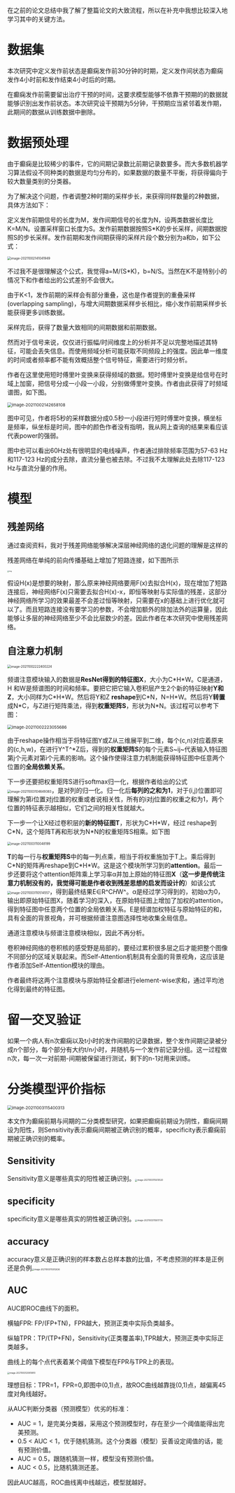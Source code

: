 在之前的论文总结中我了解了整篇论文的大致流程，所以在补充中我想比较深入地学习其中的关键方法。

# 数据集

本次研究中定义发作前状态是癫痫发作前30分钟的时期，定义发作间状态为癫痫发作4小时前和发作结束4小时后的时期。

在癫痫发作前需要留出治疗干预的时间，这要求模型能够不依靠干预期的的数据就能够识别出发作前状态。本次研究设干预期为5分钟，干预期应当紧邻着发作期，此期间的数据从训练数据中删除。

# 数据预处理

由于癫痫是比较稀少的事件，它的间期记录数比前期记录数要多。而大多数机器学习算法假设不同种类的数据是均匀分布的，如果数据的数量不平衡，将获得偏向于较大数量类别的分类器。

为了解决这个问题，作者调整2种时期的采样步长，来获得同样数量的2种数据，具体方法如下：

定义发作前期信号的长度为M，发作间期信号的长度为N，设两类数据长度比K=M/N。设置采样窗口长度为S。发作前期数据按照S*K的步长采样，间期数据按照S的步长采样。发作前期和发作间期获得的采样片段个数分别为a和b，如下公式：

<img src="https://raw.githubusercontent.com/SNIKCHS/MDImage/main/img/image-20211002141041949.png" alt="image-20211002141041949" style="zoom:50%;" />

不过我不是很理解这个公式，我觉得a=M/(S*K)，b=N/S。当然在K不是特别小的情况下和作者给出的公式差别不会很大。

由于K<1，发作前期的采样会有部分重叠，这也是作者提到的重叠采样(overlapping sampling)，与增大间期数据采样步长相比，缩小发作前期采样步长能获得更多训练数据。

采样完后，获得了数量大致相同的间期数据和前期数据。

然而对于信号来说，仅仅进行振幅/时间维度上的分析并不足以完整地描述其特征，可能会丢失信息。而使用频域分析可能获取不同频段上的强度。因此单一维度的时间或者频率都不能有效概括整个信号特征，需要进行时频分析。

作者在这里使用短时傅里叶变换来获得频域的数据。短时傅里叶变换是给信号在时域上加窗，把信号分成一小段一小段，分别做傅里叶变换。作者由此获得了时频域谱图，如下图。

<img src="https://raw.githubusercontent.com/SNIKCHS/MDImage/main/img/image-20211002142658108.png" alt="image-20211002142658108" style="zoom: 67%;" />

图中可见，作者将5秒的采样数据分成0.5秒一小段进行短时傅里叶变换，横坐标是频率，纵坐标是时间，图中的颜色作者没有指明，我从网上查询的结果来看应该代表power的强弱。

图中也可以看出60Hz处有很明显的电线噪声，作者通过排除频率范围为57-63 Hz和117-123 Hz的成分去除，直流分量也被去除。不过我不太理解此处去除117-123 Hz与直流分量的作用。

# 模型

## 残差网络

通过查阅资料，我对于残差网络能够解决深层神经网络的退化问题的理解是这样的

残差网络在单纯的前向传播基础上增加了短路连接，如下图所示

<img src="https://gimg2.baidu.com/image_search/src=http%3A%2F%2Fpic2.zhimg.com%2Fv2-e870eeaa15333fdda25e11e84b45a5df_1200x500.jpg&refer=http%3A%2F%2Fpic2.zhimg.com&app=2002&size=f9999,10000&q=a80&n=0&g=0n&fmt=jpeg?sec=1635769988&t=ca9a6582240549614e2e9df89cd57f65" alt="img" style="zoom: 25%;" />

假设H(x)是想要的映射，那么原来神经网络要用F(x)去拟合H(x)，现在增加了短路连接后，神经网络F(x)只需要去拟合H(x)-x，即恒等映射与实际值的残差，这部分神经网络所学习的效果最差不会差过恒等映射，只需要在x的基础上进行优化就可以了。而且短路连接没有要学习的参数，不会增加额外的除加法外的运算量，因此能够让多层的神经网络至少不会比层数少的差。因此作者在本次研究中使用残差网络。

## 自注意力机制

<img src="https://raw.githubusercontent.com/SNIKCHS/MDImage/main/img/image-20211002222400224.png" alt="image-20211002222400224" style="zoom:50%;" />

频谱注意模块输入的数据是**ResNet得到的特征图X**，大小为C\*H\*W。C是通道，H 和W是频谱图的时间和频率。要把它把它输入卷积层产生2个新的特征映射**Y和Z**，大小同样为C\*H\*W。然后将Y和Z **reshape**到C\*N，N=H*W。然后将Y**转置**成N\*C，与Z进行矩阵乘法，得到**权重矩阵S**，形状为N\*N。该过程可以参考下图：

<img src="https://raw.githubusercontent.com/SNIKCHS/MDImage/main/img/image-20211002223055686.png" alt="image-20211002223055686" style="zoom: 67%;" />

由于reshape操作相当于将特征图Y或Z从三维展平到二维，每个(c,n)对应着原来的(c,h,w)，在进行Y^T^*Z后，得到的**权重矩阵S**的每个元素S~ij~代表输入特征图第j个元素对第i个元素的影响。这个操作使得注意力机制能获得特征图中任意两个位置的**全局依赖关系**。

下一步还要把权重矩阵S进行softmax归一化，根据作者给出的公式<img src="https://raw.githubusercontent.com/SNIKCHS/MDImage/main/img/image-20211003104649383.png" alt="image-20211003104649383" style="zoom:50%;" />，是对列的归一化。归一化后**每列的之和为1**，对于(i,j)位置即可理解为第i位置对j位置的权重或者说相关性，所有的i对j位置的权重之和为1，两个位置的特征表示越相似，它们之间的相关性就越大。

下一步一个让X经过卷积层的**新的特征图T**，形状为C\*H\*W，经过 reshape到C\*N，这个矩阵T再和形状为N\*N的权重矩阵S相乘。如下图

<img src="https://raw.githubusercontent.com/SNIKCHS/MDImage/main/img/image-20211003110048199.png" alt="image-20211003110048199" style="zoom:50%;" />

**T**的每一行与**权重矩阵S**中的每一列点乘，相当于将权重施加于T上。乘后得到C\*N的矩阵再reshape到C\*H\*W。这是这个模块所学习到的**attention**。最后一步还要将这个attention矩阵乘上学习率α并加上原始的特征图**X**（**这一步是传统注意力机制没有的，我觉得可能是作者收到残差思想的启发而设计的**）如该公式<img src="https://raw.githubusercontent.com/SNIKCHS/MDImage/main/img/image-20211003110514557.png" alt="image-20211003110514557" style="zoom:50%;" />，得到最终结果E∈R^C*H*W^。α是经过学习得到的，初始α为0，输出即原始特征图X，随着学习的深入，在原始特征图上增加了加权的attention，得到特征图中任意两个位置的全局依赖关系。E是频谱加权特征与原始特征的和，具有全面的背景视角，并可根据频谱注意图选择性地收集全局信息。

通道注意模块与频谱注意模块相似，因此不再分析。

卷积神经网络的卷积核的感受野是局部的，要经过累积很多层之后才能把整个图像不同部分的区域关联起来。而Self-Attention机制具有全面的背景视角，这应该是作者添加Self-Attention模块的理由。

作者最终将这两个注意模块与原始特征全都进行element-wise求和，通过平均池化得到最终的特征图。

# 留一交叉验证

如果一个病人有n次癫痫以及t小时的发作间期的记录数据，整个发作间期记录被分成n个部分，每个部分有大约t/n小时，并随机与一个发作前记录分组。这一过程做n次，每一次一对前期-间期被保留进行测试，剩下的n-1对用来训练。

# 分类模型评价指标

<img src="https://raw.githubusercontent.com/SNIKCHS/MDImage/main/img/image-20211003115400313.png" alt="image-20211003115400313" style="zoom: 67%;" />

本文作为癫痫前期与间期的二分类模型研究，如果把癫痫前期设为阴性，癫痫间期设为阳性，则Sensitivity表示癫痫间期被正确识别的概率，specificity表示癫痫前期被正确识别的概率。

## Sensitivity

Sensitivity意义是哪些真实的阳性被正确识别。<img src="https://raw.githubusercontent.com/SNIKCHS/MDImage/main/img/image-20211003115610520.png" alt="image-20211003115610520" style="zoom: 33%;" />

## specificity

specificity意义是哪些真实的阴性被正确识别。<img src="https://raw.githubusercontent.com/SNIKCHS/MDImage/main/img/image-20211003115817735.png" alt="image-20211003115817735" style="zoom:33%;" />

## accuracy

accuracy意义是正确识别的样本数占总样本数的比值，不考虑预测的样本是正例还是负例<img src="https://raw.githubusercontent.com/SNIKCHS/MDImage/main/img/image-20211003115912636.png" alt="image-20211003115912636" style="zoom:33%;" />

## AUC

AUC即ROC曲线下的面积。

横轴FPR: FP/(FP+TN)，FPR越大，预测正类中实际负类越多。

纵轴TPR：TP/(TP+FN)，Sensitivity(正类覆盖率),TPR越大，预测正类中实际正类越多。

曲线上的每个点代表着某个阈值下模型在FPR与TPR上的表现。

<img src="https://raw.githubusercontent.com/SNIKCHS/MDImage/main/img/image-20211003120819910.png" alt="image-20211003120819910" style="zoom:33%;" />

理想目标：TPR=1，FPR=0,即图中(0,1)点，故ROC曲线越靠拢(0,1)点，越偏离45度对角线越好。

从AUC判断分类器（预测模型）优劣的标准：

- AUC = 1，是完美分类器，采用这个预测模型时，存在至少一个阈值能得出完美预测。
- 0.5 < AUC < 1，优于随机猜测。这个分类器（模型）妥善设定阈值的话，能有预测价值。
- AUC = 0.5，跟随机猜测一样，模型没有预测价值。
- AUC < 0.5，比随机猜测还差。

因此AUC越高，ROC曲线离中线越远，模型就越好。